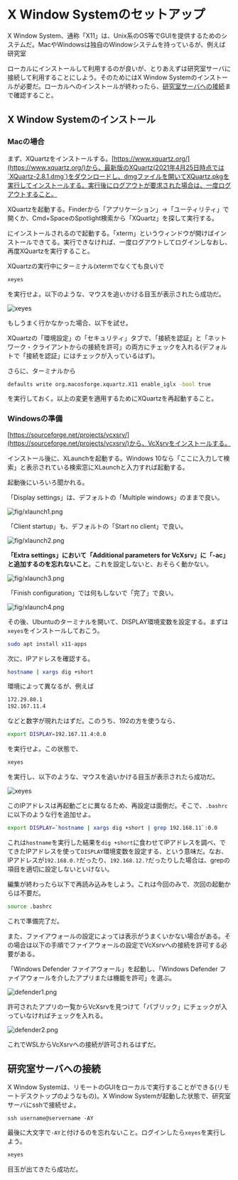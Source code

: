 # X Window Systemのセットアップ

X Window System、通称「X11」は、Unix系のOS等でGUIを提供するためのシステムだ。MacやWindowsは独自のWindowシステムを持っているが、例えば研究室

ローカルにインストールして利用するのが良いが、とりあえずは研究室サーバに接続して利用することにしよう。そのためにはX Window Systemのインストールが必要だ。ローカルへのインストールが終わったら、[研究室サーバへの接続](#server)まで確認すること。

## X Window Systemのインストール

### Macの場合

まず、XQuartzをインストールする。[https://www.xquartz.org/](https://www.xquartz.org/)から、最新版のXQuartz(2021年4月25日時点では`XQuartz-2.8.1.dmg`)をダウンロードし、dmgファイルを開いてXQuartz.pkgを実行してインストールする。実行後にログアウトが要求された場合は、一度ログアウトすること。

XQuartzを起動する。Finderから「アプリケーション」→「ユーティリティ」で開くか、Cmd+SpaceのSpotlight検索から「XQuartz」を探して実行する。

にインストールされるので起動する。「xterm」というウィンドウが開けばインストールできてる。実行できなければ、一度ログアウトしてログインしなおし、再度XQuartzを実行すること。

XQuartzの実行中にターミナル(xtermでなくても良い)で

```sh
xeyes
```

を実行せよ。以下のような、マウスを追いかける目玉が表示されたら成功だ。

![xeyes](fig/xeyes.png)

もしうまく行かなかった場合、以下を試せ。

XQuartzの「環境設定」の「セキュリティ」タブで、「接続を認証」と「ネットワーク・クライアントからの接続を許可」の両方にチェックを入れる(デフォルトで「接続を認証」にはチェックが入っているはず)。

さらに、ターミナルから

```sh
defaults write org.macosforge.xquartz.X11 enable_iglx -bool true
```

を実行しておく。以上の変更を適用するためにXQuartzを再起動すること。

### Windowsの準備

[https://sourceforge.net/projects/vcxsrv/](https://sourceforge.net/projects/vcxsrv/)から、VcXsrvをインストールする。

インストール後に、XLaunchを起動する。Windows 10なら「ここに入力して検索」と表示されている検索窓にXLaunchと入力すれば起動する。

起動後にいろいろ聞かれる。

「Display settings」は、デフォルトの「Multiple windows」のままで良い。

![fig/xlaunch1.png](fig/xlaunch1.png)

「Client startup」も、デフォルトの「Start no client」で良い。

![fig/xlaunch2.png](fig/xlaunch2.png)

**「Extra settings」において「Additional parameters for VcXsrv」に「-ac」と追加するのを忘れないこと**。これを設定しないと、おそらく動かない。

![fig/xlaunch3.png](fig/xlaunch3.png)

「Finish configuration」では何もしないで「完了」で良い。

![fig/xlaunch4.png](fig/xlaunch4.png)


その後、Ubuntuのターミナルを開いて、DISPLAY環境変数を設定する。まずは`xeyes`をインストールしておこう。

```sh
sudo apt install x11-apps
```

次に、IPアドレスを確認する。

```sh
hostname | xargs dig +short
```

環境によって異なるが、例えば

```txt
172.29.80.1
192.167.11.4
```

などと数字が現れたはずだ。このうち、192の方を使うなら、

```sh
export DISPLAY=192.167.11.4:0.0
```

を実行せよ。この状態で、

```sh
xeyes
```

を実行し、以下のような、マウスを追いかける目玉が表示されたら成功だ。

![xeyes](fig/xeyes.png)

このIPアドレスは再起動ごとに異なるため、再設定は面倒だ。そこで、`.bashrc`に以下のような行を追加せよ。

```sh
export DISPLAY=`hostname | xargs dig +short | grep 192.168.11`:0.0
```

これは`hostname`を実行した結果を`dig +short`に食わせてIPアドレスを調べ、でてきたIPアドレスを使って`DISPLAY`環境変数を設定する、という意味だ。なお、IPアドレスが`192.168.0.?`だったり、`192.168.12.?`だったりした場合は、grepの項目を適切に設定しないといけない。

編集が終わったら以下で再読み込みをしよう。これは今回のみで、次回の起動からは不要だ。

```sh
source .bashrc
```

これで準備完了だ。

また、ファイアウォールの設定によっては表示がうまくいかない場合がある。その場合は以下の手順でファイアウォールの設定でVcXsrvへの接続を許可する必要がある。

「Windows Defender ファイアウォール」を起動し、「Windows Defender ファイアウォールを介したアプリまたは機能を許可」を選ぶ。

![defender1.png](fig/defender1.png)

許可されたアプリの一覧からVcXsrvを見つけて「パブリック」にチェックが入っていなければチェックを入れる。

![defender2.png](fig/defender2.png)

これでWSLからVcXsrvへの接続が許可されるはずだ。

<a id="server"></a>
## 研究室サーバへの接続

X Window Systemは、リモートのGUIをローカルで実行することができる(リモートデスクトップのようなもの)。X Window Systemが起動した状態で、研究室サーバにsshで接続せよ。

```ssh
ssh username@servername -AY
```

最後に大文字で`-AY`と付けるのを忘れないこと。ログインしたら`xeyes`を実行しよう。

```sh
xeyes
```

目玉が出てきたら成功だ。